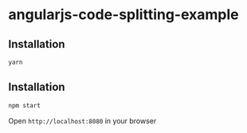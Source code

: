 # angularjs-code-splitting-example

## Installation

```sh
yarn
```

## Installation

```sh
npm start
```

Open `http://localhost:8080` in your browser
